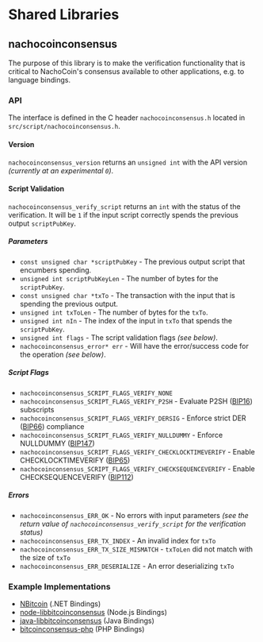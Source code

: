 Shared Libraries
================

## nachocoinconsensus

The purpose of this library is to make the verification functionality that is critical to NachoCoin's consensus available to other applications, e.g. to language bindings.

### API

The interface is defined in the C header `nachocoinconsensus.h` located in  `src/script/nachocoinconsensus.h`.

#### Version

`nachocoinconsensus_version` returns an `unsigned int` with the API version *(currently at an experimental `0`)*.

#### Script Validation

`nachocoinconsensus_verify_script` returns an `int` with the status of the verification. It will be `1` if the input script correctly spends the previous output `scriptPubKey`.

##### Parameters
- `const unsigned char *scriptPubKey` - The previous output script that encumbers spending.
- `unsigned int scriptPubKeyLen` - The number of bytes for the `scriptPubKey`.
- `const unsigned char *txTo` - The transaction with the input that is spending the previous output.
- `unsigned int txToLen` - The number of bytes for the `txTo`.
- `unsigned int nIn` - The index of the input in `txTo` that spends the `scriptPubKey`.
- `unsigned int flags` - The script validation flags *(see below)*.
- `nachocoinconsensus_error* err` - Will have the error/success code for the operation *(see below)*.

##### Script Flags
- `nachocoinconsensus_SCRIPT_FLAGS_VERIFY_NONE`
- `nachocoinconsensus_SCRIPT_FLAGS_VERIFY_P2SH` - Evaluate P2SH ([BIP16](https://github.com/bitcoin/bips/blob/master/bip-0016.mediawiki)) subscripts
- `nachocoinconsensus_SCRIPT_FLAGS_VERIFY_DERSIG` - Enforce strict DER ([BIP66](https://github.com/bitcoin/bips/blob/master/bip-0066.mediawiki)) compliance
- `nachocoinconsensus_SCRIPT_FLAGS_VERIFY_NULLDUMMY` - Enforce NULLDUMMY ([BIP147](https://github.com/bitcoin/bips/blob/master/bip-0147.mediawiki))
- `nachocoinconsensus_SCRIPT_FLAGS_VERIFY_CHECKLOCKTIMEVERIFY` - Enable CHECKLOCKTIMEVERIFY ([BIP65](https://github.com/bitcoin/bips/blob/master/bip-0065.mediawiki))
- `nachocoinconsensus_SCRIPT_FLAGS_VERIFY_CHECKSEQUENCEVERIFY` - Enable CHECKSEQUENCEVERIFY ([BIP112](https://github.com/bitcoin/bips/blob/master/bip-0112.mediawiki))

##### Errors
- `nachocoinconsensus_ERR_OK` - No errors with input parameters *(see the return value of `nachocoinconsensus_verify_script` for the verification status)*
- `nachocoinconsensus_ERR_TX_INDEX` - An invalid index for `txTo`
- `nachocoinconsensus_ERR_TX_SIZE_MISMATCH` - `txToLen` did not match with the size of `txTo`
- `nachocoinconsensus_ERR_DESERIALIZE` - An error deserializing `txTo`

### Example Implementations
- [NBitcoin](https://github.com/NicolasDorier/NBitcoin/blob/master/NBitcoin/Script.cs#L814) (.NET Bindings)
- [node-libbitcoinconsensus](https://github.com/bitpay/node-libbitcoinconsensus) (Node.js Bindings)
- [java-libbitcoinconsensus](https://github.com/dexX7/java-libbitcoinconsensus) (Java Bindings)
- [bitcoinconsensus-php](https://github.com/Bit-Wasp/bitcoinconsensus-php) (PHP Bindings)
